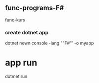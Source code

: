 ## func-programs-F# 
func-kurs
###  create dotnet app

dotnet newn console -lang ""F#'" -o myapp
# app run
dotmet  run
